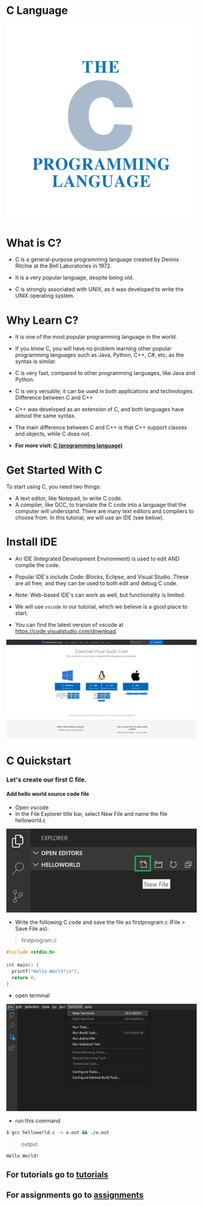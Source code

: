 # C Language #

![the-c-programming-language.png](./assets/screenshots/the-c-programming-language.png)

# What is C?
- C is a general-purpose programming language created by Dennis Ritchie at the Bell Laboratories in 1972.

- It is a very popular language, despite being old.

- C is strongly associated with UNIX, as it was developed to write the UNIX operating system.

# Why Learn C?
- It is one of the most popular programming language in the world.
- If you know C, you will have no problem learning other popular programming languages such as Java, Python, C++, C#, etc, as the syntax is similar.
- C is very fast, compared to other programming languages, like Java and Python.
- C is very versatile; it can be used in both applications and technologies
Difference between C and C++
- C++ was developed as an extension of C, and both languages have almost the same syntax.
- The main difference between C and C++ is that C++ support classes and objects, while C does not.

- **For more visit: [C (programming language)](https://en.wikipedia.org/wiki/C_(programming_language))**


# Get Started With C
To start using C, you need two things:

- A text editor, like Notepad, to write C code.
- A compiler, like GCC, to translate the C code into a language that the computer will understand.
There are many text editors and compilers to choose from. In this tutorial, we will use an IDE (see below).

# Install IDE
- An IDE (Integrated Development Environment) is used to edit AND compile the code.

- Popular IDE's include Code::Blocks, Eclipse, and Visual Studio. These are all free, and they can be used to both edit and debug C code.

- Note: Web-based IDE's can work as well, but functionality is limited.

- We will use `vscode` in our tutorial, which we believe is a good place to start.

- You can find the latest version of vscode at https://code.visualstudio.com/download.

![vscode](./assets/screenshots/download-vscode.png)



# C Quickstart
### Let's create our first C file.

#### Add hello world source code file
- Open vscode 
- In the File Explorer title bar, select New File and name the file helloworld.c

![new-file-button](./assets/screenshots/new-file-button.png)

- Write the following C code and save the file as firstprogram.c (File > Save File as):

> firstprogram.c
```c
#include <stdio.h>

int main() {
  printf("Hello World!\n");
  return 0;
}
```
- open terminal

![toggle-termial](./assets/screenshots/toggle-terminal.png)

- run this command
```bash
$ gcc helloworld.c -o a.out && ./a.out
```
> output 
```text
Hello World!
```


## For tutorials go to [tutorials]("https://github.com/mrsumanbiswas/C/tree/master/tutorials")

## For assignments go to [assignments]("https://github.com/mrsumanbiswas/C/tree/master/assignments")